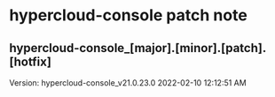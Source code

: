 # hypercloud-console patch note
## hypercloud-console_[major].[minor].[patch].[hotfix]
Version: hypercloud-console_v21.0.23.0
2022-02-10  12:12:51 AM
